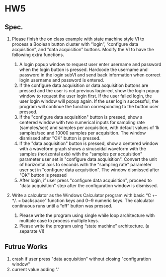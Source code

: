 # HW5
## Spec.

1. Please finish the on class example with state machine style VI to process a Boolean button cluster with “login”, “configure data acquisition”, and “data acquisition” buttons. Modify the VI to have the following extra functions.   
   1. A login popup window to request user enter username and password when the login button is pressed. Hardcode the username and password in the login subVI and send back information when correct login username and password is entered.
   2. If the configure data acquisition or data acquisition buttons are pressed and the user is not previous login-ed, show the login popup window to request the user login first. If the user failed login, the user login window will popup again. If the user login successful, the program will continue the function corresponding to the button user pressed.
   3. If the "configure data acquisition" button is pressed, show a centered window with two numerical inputs for sampling rate (samples/sec) and samples per acquisition, with default values of 1k samples/sec and 10000 samples per acquisition. The window dismissed after "OK" button is pressed.
   4. If the "data acquisition" button is pressed, show a centered window with a waveform graph shows a sinusoidal waveform with the samples (horizontal axis) with the "samples per acquisition" parameter user set in "configure data acquisition". Convert the unit of horizontal axis to seconds with the "sampling rate" parameter user set in "configure data acquisition". The window dismissed after "OK" button is pressed 
   5. After login, if user press "configure data acquisition", proceed to "data acquisition" step after the configuration window is dismissed.

2. Write a calculator as the Windows Calculator program with basic “C +-*/. = backspace“ function keys and 0~9 numeric keys. The calculator continuous runs until a “off” button was pressed.
   1. Please write the program using single while loop architecture with multiple case to process multiple keys.
   2. Please write the program using “state machine” architecture. (a separate VI)

## Futrue Works
1. crash if user press "data acquisition" without closing "configuration window"
2. current value adding '.'